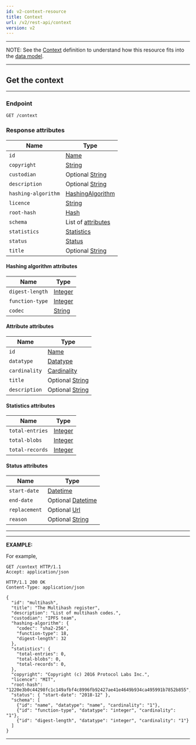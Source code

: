 ```yaml
---
id: v2-context-resource
title: Context
url: /v2/rest-api/context
version: v2
---
```


***
NOTE: See the [Context](/v2/glossary/context) definition to understand how this
resource fits into the [data model](/v2/data-model).
***

## Get the context

***
### Endpoint

```
GET /context
```

### Response attributes

|Name|Type|
|-|-|
|`id`| [Name](/v2/datatypes/name) |
|`copyright`| [String](/v2/datatypes/string) |
|`custodian`| Optional [String](/v2/datatypes/string) |
|`description`| Optional [String](/v2/datatypes/string) |
|`hashing-algorithm`| [HashingAlgorithm](#hashing-algorithm-attributes) |
|`licence`| [String](/v2/datatypes/string) |
|`root-hash`| [Hash](/v2/datatypes/hash) |
|`schema`| List of [attributes](#attribute-attributes) |
|`statistics`| [Statistics](#statistics-attributes) |
|`status`| [Status](#status-attributes) |
|`title`| Optional [String](/v2/datatypes/string) |

#### Hashing algorithm attributes

|Name|Type|
|-|-|
|`digest-length`| [Integer](/v2/datatypes/integer) |
|`function-type`| [Integer](/v2/datatypes/integer) |
|`codec`| [String](/v2/datatypes/string) |

#### Attribute attributes

|Name|Type|
|-|-|
|`id`| [Name](/v2/datatypes/name) |
|`datatype`| [Datatype](/v2/datatypes#primitives) |
|`cardinality`| [Cardinality](/v2/datatypes#cardinality) |
|`title`| Optional [String](/v2/datatypes/string) |
|`description`| Optional [String](/v2/datatypes/string) |

#### Statistics attributes

|Name|Type|
|-|-|
|`total-entries`| [Integer](/v2/datatypes/integer) |
|`total-blobs`| [Integer](/v2/datatypes/integer) |
|`total-records`| [Integer](/v2/datatypes/integer) |

#### Status attributes

|Name|Type|
|-|-|
|`start-date`| [Datetime](/v2/datatypes/datetime) |
|`end-date`| Optional [Datetime](/v2/datatypes/datetime) |
|`replacement`| Optional [Url](/v2/datatypes/url) |
|`reason`| Optional [String](/v2/datatypes/string) |

***

***
**EXAMPLE:**

For example,

```http
GET /context HTTP/1.1
Accept: application/json
```

```http
HTTP/1.1 200 OK
Content-Type: application/json

{
  "id": "multihash",
  "title": "The Multihash register",
  "description": "List of multihash codes.",
  "custodian": "IPFS team",
  "hashing-algorithm": {
    "codec": "sha2-256",
    "function-type": 18,
    "digest-length": 32
  },
  "statistics": {
    "total-entries": 0,
    "total-blobs": 0,
    "total-records": 0,
  },
  "copyright": "Copyright (c) 2016 Protocol Labs Inc.",
  "licence": "MIT",
  "root-hash": "1220e3b0c44298fc1c149afbf4c8996fb92427ae41e4649b934ca495991b7852b855",
  "status": { "start-date": "2018-12" },
  "schema": [
    {"id": "name", "datatype": "name", "cardinality": "1"},
    {"id": "function-type", "datatype": "integer", "cardinality": "1"},
    {"id": "digest-length", "datatype": "integer", "cardinality": "1"}
  ]
}
```

***
